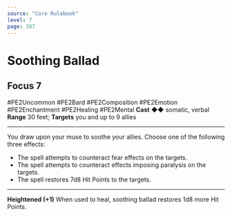 ```yaml
---
source: "Core Rulebook"
level: 7
page: 387
---
```


# Soothing Ballad
## Focus 7
#PE2Uncommon #PE2Bard #PE2Composition #PE2Emotion #PE2Enchantment #PE2Healing #PE2Mental 
**Cast** ◆◆ somatic, verbal
**Range** 30 feet; **Targets** you and up to 9 allies

-----
You draw upon your muse to soothe your allies. Choose one of the following three effects: 
- The spell attempts to counteract fear effects on the targets.
- The spell attempts to counteract effects imposing paralysis on the targets.
- The spell restores 7d8 Hit Points to the targets. 

---
**Heightened (+1)** When used to heal, soothing ballad restores 1d8 more Hit Points.